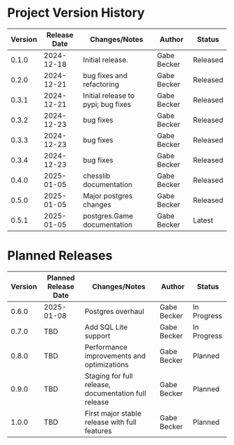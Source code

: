 # Project Version History

| Version | Release Date | Changes/Notes                      | Author        | Status     |
|---------|--------------|------------------------------------|---------------|------------|
| 0.1.0   | 2024-12-18   | Initial release.                   | Gabe Becker   | Released   |
| 0.2.0   | 2024-12-21   | bug fixes and refactoring          | Gabe Becker   | Released   |
| 0.3.1   | 2024-12-21   | Initial release to pypi; bug fixes | Gabe Becker   | Released   |
| 0.3.2   | 2024-12-23   | bug fixes                          | Gabe Becker   | Released   |
| 0.3.3   | 2024-12-23   | bug fixes                          | Gabe Becker   | Released   |
| 0.3.4   | 2024-12-23   | bug fixes                          | Gabe Becker   | Released   |
| 0.4.0   | 2025-01-05   | chesslib documentation             | Gabe Becker   | Released   |
| 0.5.0   | 2025-01-05   | Major postgres changes             | Gabe Becker   | Released   |
| 0.5.1   | 2025-01-05   | postgres.Game documentation        | Gabe Becker   | Latest     |

# Planned Releases

| Version | Planned Release Date | Changes/Notes                                        | Author      | Status      |
|---------|----------------------|------------------------------------------------------|-------------|-------------|
| 0.6.0   | 2025-01-08           | Postgres overhaul                                    | Gabe Becker | In Progress |
| 0.7.0   | TBD                  | Add SQL Lite support                                 | Gabe Becker | In Progress |
| 0.8.0   | TBD                  | Performance improvements and optimizations           | Gabe Becker | Planned     |
| 0.9.0   | TBD                  | Staging for full release, documentation full release | Gabe Becker | Planned     |
| 1.0.0   | TBD                  | First major stable release with full features        | Gabe Becker | Planned     |
